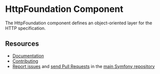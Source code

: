 # HttpFoundation Component

The HttpFoundation component defines an object-oriented layer for the HTTP
specification.

## Resources

- [Documentation](https://symfony.com/doc/current/components/http_foundation.html)
- [Contributing](https://symfony.com/doc/current/contributing/index.html)
- [Report issues](https://github.com/symfony/symfony/issues) and
  [send Pull Requests](https://github.com/symfony/symfony/pulls)
  in the [main Symfony repository](https://github.com/symfony/symfony)
